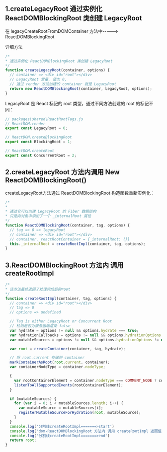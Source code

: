 ## 1.createLegacyRoot 通过实例化 ReactDOMBlockingRoot 类创建 LegacyRoot
在 legacyCreateRootFromDOMContainer 方法中-----> ReactDOMBlockingRoot

详细方法
```javaScript
/*
* 通过实例化 ReactDOMBlockingRoot 类创建 LegacyRoot
*/
function createLegacyRoot(container, options) {
  // container => <div id="root"></div>
  // LegacyRoot 常量, 值为 0,
  // 通过 render 方法创建的 container 就是 LegacyRoot
  return new ReactDOMBlockingRoot(container, LegacyRoot, options);
}
```

LegacyRoot 是 React 标记的 root 类型，通过不同方法创建的 root 的标记不同：
```javaScript
// packages\shared\ReactRootTags.js
// ReactDOM.render
export const LegacyRoot = 0;

// ReactDOM.createBlockingRoot
export const BlockingRoot = 1;

// ReactDOM.createRoot
export const ConcurrentRoot = 2;
```

## 2.createLegacyRoot 方法内调用 New ReactDOMBlockingRoot()
createLegacyRoot方法通过 ReactDOMBlockingRoot 构造函数重新实例化：
```javaScript
/*
* 
* 通过它可以创建 LegacyRoot 的 Fiber 数据结构
* 只是向对象中添加了一个 _internalRoot 属性
*/
function ReactDOMBlockingRoot(container, tag, options) {
  // tag => 0 => legacyRoot
  // container => <div id="root"></div>
  // container._reactRootContainer = {_internalRoot: {}}
  this._internalRoot = createRootImpl(container, tag, options);
}
```

## 3.ReactDOMBlockingRoot 方法内 调用 createRootImpl
```javaScript
/*
* 该方法最终返回了处理完成后的root
*/
function createRootImpl(container, tag, options) {
  // container => <div id="root"></div>
  // tag => 0
  // options => undefined

  // Tag is either LegacyRoot or Concurrent Root
  // 检测是否为服务器端渲染 false
  var hydrate = options != null && options.hydrate === true;
  var hydrationCallbacks = options != null && options.hydrationOptions || null;
  var mutableSources = options != null && options.hydrationOptions != null && options.hydrationOptions.mutableSources || null;

  var root = createContainer(container, tag, hydrate);

  // 将 root.current 存储到 container
  markContainerAsRoot(root.current, container);
  var containerNodeType = container.nodeType;

  {
    var rootContainerElement = container.nodeType === COMMENT_NODE ? container.parentNode : container;
    listenToAllSupportedEvents(rootContainerElement);
  }

  if (mutableSources) {
    for (var i = 0; i < mutableSources.length; i++) {
      var mutableSource = mutableSources[i];
      registerMutableSourceForHydration(root, mutableSource);
    }
  }
  console.log('分割线createRootImpl=======>start')
  console.log('dom-ReactDOMBlockingRoot 方法内 调用 createRootImpl 返回值：该方法最终返回了处理完成后的root:', root)
  console.log('分割线createRootImpl=======>end')
  return root;
}
```
